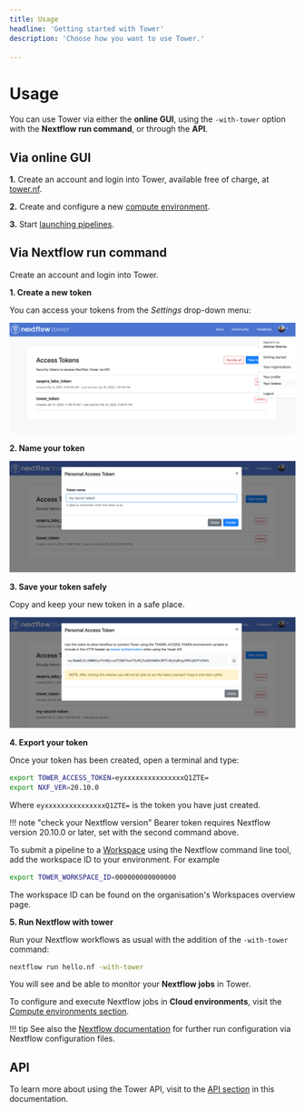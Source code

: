 ```yaml
---
title: Usage
headline: 'Getting started with Tower'
description: 'Choose how you want to use Tower.'

---
```


# Usage

You can use Tower via either the **online GUI**, using the `-with-tower` option with the **Nextflow run command**, or through the **API**.


## Via online GUI

**1.** Create an account and login into Tower, available free of charge, at [tower.nf](https://tower.nf).

**2.** Create and configure a new [compute environment](../compute-envs/overview.md).

**3.** Start [launching pipelines](../launch/launchpad.md).

## Via Nextflow run command

Create an account and login into Tower.

**1. Create a new token**

  You can access your tokens from the *Settings* drop-down menu:

![](_images/usage_create_token.png)


**2. Name your token**

![](_images/usage_name_token.png)


**3. Save your token safely**

  Copy and keep your new token in a safe place.

![](_images/usage_token.png)


**4. Export your token**

Once your token has been created, open a terminal and type:

```bash
export TOWER_ACCESS_TOKEN=eyxxxxxxxxxxxxxxxQ1ZTE=
export NXF_VER=20.10.0

```

Where `eyxxxxxxxxxxxxxxxQ1ZTE=` is the token you have just created.

!!! note "check your Nextflow version"
    Bearer token requires Nextflow version 20.10.0 or later, set with the second command above.

To submit a pipeline to a [Workspace](./workspace.md) using the Nextflow command line tool, add the workspace ID to your environment. For example

```bash
export TOWER_WORKSPACE_ID=000000000000000
```

The workspace ID can be found on the organisation's Workspaces overview page.

**5. Run Nextflow with tower**

Run your Nextflow workflows as usual with the addition of the `-with-tower` command:

```bash
nextflow run hello.nf -with-tower

```

You will see and be able to monitor your **Nextflow jobs** in Tower.

To configure and execute Nextflow jobs in **Cloud environments**, visit the [Compute environments section](../compute-envs/overview.md).


!!! tip 
    See also the [Nextflow documentation](https://www.nextflow.io/docs/latest/config.html?highlight=tower#scope-tower) for further run configuration via Nextflow configuration files.

## API

To learn more about using the Tower API, visit to the [API section](../api/overview.md) in this documentation.
